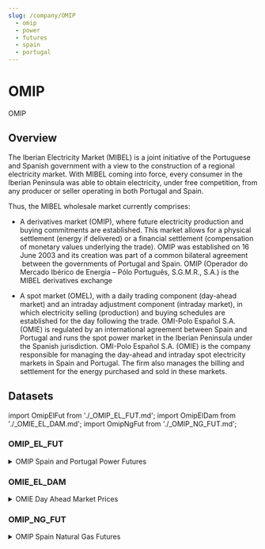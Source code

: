 ```yaml
---
slug: /company/OMIP
  - omip
  - power
  - futures
  - spain
  - portugal
---
```

OMIP
============================================================
OMIP 

## Overview

The Iberian Electricity Market (MIBEL) is a joint initiative of the Portuguese and Spanish government with a view to the construction of a regional electricity market. With MIBEL coming into force, every consumer in the Iberian Peninsula was able to obtain electricity, under free competition, from any producer or seller operating in both Portugal and Spain.

Thus, the MIBEL wholesale market currently comprises:

*   A derivatives market (OMIP), where future electricity production and buying commitments are established. This market allows for a physical settlement (energy if delivered) or a financial settlement (compensation of monetary values underlying the trade). OMIP was established on 16 June 2003 and its creation was part of a common bilateral agreement  between the governments of Portugal and Spain. OMIP (Operador do Mercado Ibérico de Energia – Pólo Português, S.G.M.R., S.A.) is the MIBEL derivatives exchange
    
*   A spot market (OMEL), with a daily trading component (day-ahead market) and an intraday adjustment component (intraday market), in which electricity selling (production) and buying schedules are established for the day following the trade. OMI-Polo Español S.A. (OMIE) is regulated by an international agreement between Spain and Portugal and runs the spot power market in the Iberian Peninsula under the Spanish jurisdiction. OMI-Polo Español S.A. (OMIE) is the company responsible for managing the day-ahead and intraday spot electricity markets in Spain and Portugal. The firm also manages the billing and settlement for the energy purchased and sold in these markets.
    
## Datasets
import OmipElFut from './_OMIP_EL_FUT.md';
import OmipElDam from './_OMIE_EL_DAM.md';
import OmipNgFut from './_OMIP_NG_FUT.md';

### OMIP_EL_FUT
<details>
<summary>OMIP Spain and Portugal Power Futures</summary>
<OmipElFut />
</details>

### OMIE_EL_DAM
<details>
<summary>OMIE Day Ahead Market Prices</summary>
<OmipElDam />
</details>

### OMIP_NG_FUT
<details>
<summary>OMIP Spain Natural Gas Futures </summary>
<OmipNgFut />
</details>
